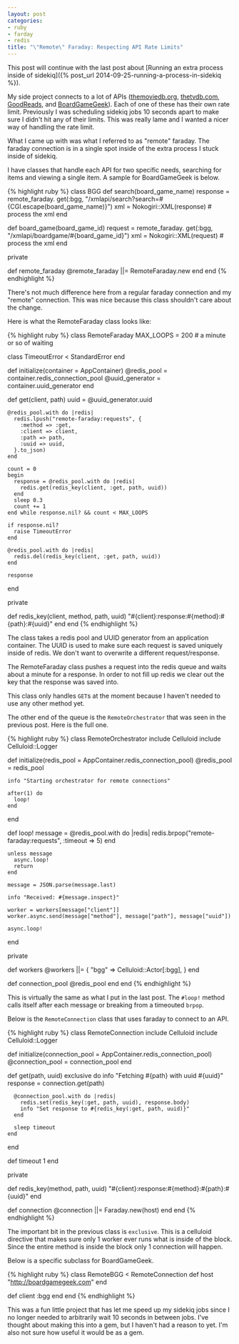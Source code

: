 ```yaml
---
layout: post
categories:
- ruby
- farday
- redis
title: "\"Remote\" Faraday: Respecting API Rate Limits"
---
```


This post will continue with the last post about [Running an extra process inside of sidekiq]({% post_url 2014-09-25-running-a-process-in-sidekiq %}).

My side project connects to a lot of APIs ([themoviedb.org][tmdb], [thetvdb.com][tvdb], [GoodReads][goodreads], and [BoardGameGeek][bgg]). Each of one of these has their own rate limit. Previously I was scheduling sidekiq jobs 10 seconds apart to make sure I didn't hit any of their limits. This was really lame and I wanted a nicer way of handling the rate limit.

What I came up with was what I referred to as "remote" faraday. The faraday connection is in a single spot inside of the extra process I stuck inside of sidekiq.

I have classes that handle each API for two specific needs, searching for items and viewing a single item. A sample for BoardGameGeek is below.

{% highlight ruby %}
class BGG
  def search(board_game_name)
    response = remote_faraday.
      get(:bgg, "/xmlapi/search?search=#{CGI.escape(board_game_name)}")
    xml = Nokogiri::XML(response)
    # process the xml
  end

  def board_game(board_game_id)
    request = remote_faraday.
      get(:bgg, "/xmlapi/boardgame/#{board_game_id}")
    xml = Nokogiri::XML(request)
    # process the xml
  end

  private

  def remote_faraday
    @remote_faraday ||= RemoteFaraday.new
  end
end
{% endhighlight %}

There's not much difference here from a regular faraday connection and my "remote" connection. This was nice because this class shouldn't care about the change.

Here is what the RemoteFaraday class looks like:

{% highlight ruby %}
class RemoteFaraday
  MAX_LOOPS = 200 # a minute or so of waiting

  class TimeoutError < StandardError
  end

  def initialize(container = AppContainer)
    @redis_pool = container.redis_connection_pool
    @uuid_generator = container.uuid_generator
  end

  def get(client, path)
    uuid = @uuid_generator.uuid

    @redis_pool.with do |redis|
      redis.lpush("remote-faraday:requests", {
        :method => :get,
        :client => client,
        :path => path,
        :uuid => uuid,
      }.to_json)
    end

    count = 0
    begin
      response = @redis_pool.with do |redis|
        redis.get(redis_key(client, :get, path, uuid))
      end
      sleep 0.3
      count += 1
    end while response.nil? && count < MAX_LOOPS

    if response.nil?
      raise TimeoutError
    end

    @redis_pool.with do |redis|
      redis.del(redis_key(client, :get, path, uuid))
    end

    response
  end

  private

  def redis_key(client, method, path, uuid)
    "#{client}:response:#{method}:#{path}:#{uuid}"
  end
end
{% endhighlight %}

The class takes a redis pool and UUID generator from an application container. The UUID is used to make sure each request is saved uniquely inside of redis. We don't want to overwrite a different request/response.

The RemoteFaraday class pushes a request into the redis queue and waits about a minute for a response. In order to not fill up redis we clear out the key that the response was saved into.

This class only handles `GET`s at the moment because I haven't needed to use any other method yet.

The other end of the queue is the `RemoteOrchestrator` that was seen in the previous post. Here is the full one.

{% highlight ruby %}
class RemoteOrchestrator
  include Celluloid
  include Celluloid::Logger

  def initialize(redis_pool = AppContainer.redis_connection_pool)
    @redis_pool = redis_pool

    info "Starting orchestrator for remote connections"

    after(1) do
      loop!
    end
  end

  def loop!
    message = @redis_pool.with do |redis|
      redis.brpop("remote-faraday:requests", :timeout => 5)
    end

    unless message
      async.loop!
      return
    end

    message = JSON.parse(message.last)

    info "Received: #{message.inspect}"

    worker = workers[message["client"]]
    worker.async.send(message["method"], message["path"], message["uuid"])

    async.loop!
  end

  private

  def workers
    @workers ||= {
      "bgg" => Celluloid::Actor[:bgg],
    }
  end

  def connection_pool
    @redis_pool
  end
end
{% endhighlight %}

This is virtually the same as what I put in the last post. The `#loop!` method calls itself after each message or breaking from a timeouted `brpop`.

Below is the `RemoteConnection` class that uses faraday to connect to an API.

{% highlight ruby %}
class RemoteConnection
  include Celluloid
  include Celluloid::Logger

  def initialize(connection_pool = AppContainer.redis_connection_pool)
    @connection_pool = connection_pool
  end

  def get(path, uuid)
    exclusive do
      info "Fetching #{path} with uuid #{uuid}"
      response = connection.get(path)

      @connection_pool.with do |redis|
        redis.set(redis_key(:get, path, uuid), response.body)
        info "Set response to #{redis_key(:get, path, uuid)}"
      end

      sleep timeout
    end
  end

  def timeout
    1
  end

  private

  def redis_key(method, path, uuid)
    "#{client}:response:#{method}:#{path}:#{uuid}"
  end

  def connection
    @connection ||= Faraday.new(host)
  end
end
{% endhighlight %}

The important bit in the previous class is `exclusive`. This is a celluloid directive that makes sure only 1 worker ever runs what is inside of the block. Since the entire method is inside the block only 1 connection will happen.

Below is a specific subclass for BoardGameGeek.

{% highlight ruby %}
class RemoteBGG < RemoteConnection
  def host
    "http://boardgamegeek.com"
  end

  def client
    :bgg
  end
end
{% endhighlight %}

This was a fun little project that has let me speed up my sidekiq jobs since I no longer needed to arbitrarily wait 10 seconds in between jobs. I've thought about making this into a gem, but I haven't had a reason to yet. I'm also not sure how useful it would be as a gem.

[tmdb]: http://www.themoviedb.org/
[tvdb]: http://thetvdb.com/
[goodreads]: http://www.goodreads.com/
[bgg]: http://boardgamegeek.com/
